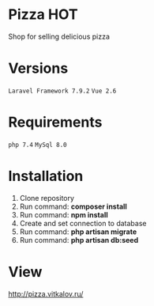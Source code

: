 # Pizza HOT
Shop for selling delicious pizza

# Versions
`Laravel Framework 7.9.2`
`Vue 2.6`

# Requirements
`php 7.4`
`MySql 8.0`


# Installation
1. Clone repository
2. Run command: **composer install**
3. Run command: **npm install**
4. Create and set connection to database
4. Run command: **php artisan migrate**
5. Run command: **php artisan db:seed**

# View
http://pizza.vitkalov.ru/
